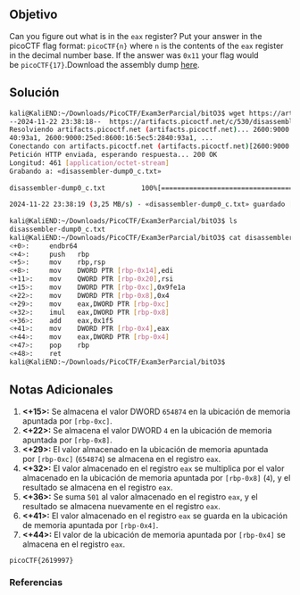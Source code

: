 ## Objetivo
Can you figure out what is in the `eax` register? Put your answer in the picoCTF flag format: `picoCTF{n}` where `n` is the contents of the `eax` register in the decimal number base. If the answer was `0x11` your flag would be `picoCTF{17}`.Download the assembly dump [here](https://artifacts.picoctf.net/c/530/disassembler-dump0_c.txt).
## Solución
```bash
kali@KaliEND:~/Downloads/PicoCTF/Exam3erParcial/bitO3$ wget https://artifacts.picoctf.net/c/530/disassembler-dump0_c.txt  
--2024-11-22 23:38:18--  https://artifacts.picoctf.net/c/530/disassembler-dump0_c.txt  
Resolviendo artifacts.picoctf.net (artifacts.picoctf.net)... 2600:9000:25ed:7e00:16:5ec5:2840:93a1, 2600:9000:25ed:f000:16:5ec5:28  
40:93a1, 2600:9000:25ed:8600:16:5ec5:2840:93a1, ...  
Conectando con artifacts.picoctf.net (artifacts.picoctf.net)[2600:9000:25ed:7e00:16:5ec5:2840:93a1]:443... conectado.  
Petición HTTP enviada, esperando respuesta... 200 OK  
Longitud: 461 [application/octet-stream]  
Grabando a: «disassembler-dump0_c.txt»  
  
disassembler-dump0_c.txt         100%[========================================================>]     461  --.-KB/s    en 0s         
  
2024-11-22 23:38:19 (3,25 MB/s) - «disassembler-dump0_c.txt» guardado [461/461]  
  
kali@KaliEND:~/Downloads/PicoCTF/Exam3erParcial/bitO3$ ls  
disassembler-dump0_c.txt  
kali@KaliEND:~/Downloads/PicoCTF/Exam3erParcial/bitO3$ cat disassembler-dump0_c.txt    
<+0>:     endbr64    
<+4>:     push   rbp  
<+5>:     mov    rbp,rsp  
<+8>:     mov    DWORD PTR [rbp-0x14],edi  
<+11>:    mov    QWORD PTR [rbp-0x20],rsi  
<+15>:    mov    DWORD PTR [rbp-0xc],0x9fe1a  
<+22>:    mov    DWORD PTR [rbp-0x8],0x4  
<+29>:    mov    eax,DWORD PTR [rbp-0xc]  
<+32>:    imul   eax,DWORD PTR [rbp-0x8]  
<+36>:    add    eax,0x1f5  
<+41>:    mov    DWORD PTR [rbp-0x4],eax  
<+44>:    mov    eax,DWORD PTR [rbp-0x4]  
<+47>:    pop    rbp  
<+48>:    ret  
kali@KaliEND:~/Downloads/PicoCTF/Exam3erParcial/bitO3$
```
## Notas Adicionales
1. **<+15>:** Se almacena el valor DWORD `654874` en la ubicación de memoria apuntada por `[rbp-0xc]`.
2. **<+22>:** Se almacena el valor DWORD `4` en la ubicación de memoria apuntada por `[rbp-0x8]`.
3. **<+29>:** El valor almacenado en la ubicación de memoria apuntada por `[rbp-0xc]` (`654874`) se almacena en el registro `eax`.
4. **<+32>:** El valor almacenado en el registro `eax` se multiplica por el valor almacenado en la ubicación de memoria apuntada por `[rbp-0x8]` (`4`), y el resultado se almacena en el registro `eax`.
5. **<+36>:** Se suma `501` al valor almacenado en el registro `eax`, y el resultado se almacena nuevamente en el registro `eax`.
6. **<+41>:** El valor almacenado en el registro `eax` se guarda en la ubicación de memoria apuntada por `[rbp-0x4]`.
7. **<+44>:** El valor de la ubicación de memoria apuntada por `[rbp-0x4]` se almacena en el registro `eax`.

`picoCTF{2619997}`
### Referencias